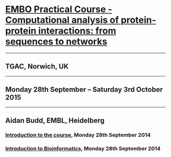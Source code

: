 # [EMBO Practical Course - Computational analysis of protein-protein interactions: from sequences to networks](http://events.embo.org/15-protein-protein/)

-------

## TGAC, Norwich, UK

-------

## Monday 28th September – Saturday 3rd October 2015

-------

## Aidan Budd, EMBL, Heidelberg

### [Introduction to the course](./introToTheCourseAidanBudd.html), Monday 28th September 2014

### [Introduction to Bioinformatics](./introBioinformaticsAidanBudd.html), Monday 28th September 2014